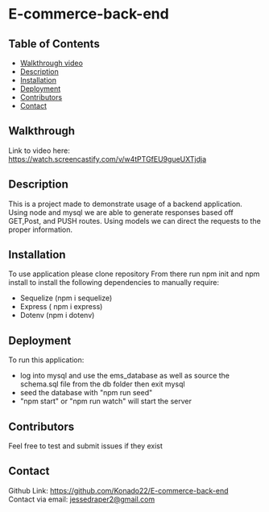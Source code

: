 # E-commerce-back-end
## Table of Contents
- [Walkthrough video](#Walkthrough)
- [Description](#Description)
- [Installation](#Installation)
- [Deployment](#Deployment)
- [Contributors](#Contributors)
- [Contact](#Contact)
## <a name=Walkthrough>Walkthrough</a>
Link to video here: https://watch.screencastify.com/v/w4tPTGfEU9gueUXTjdja
## <a name=Description> Description</a>
This is a project made to demonstrate usage of a backend application. Using node and mysql we are able to generate responses based off GET,Post, and PUSH routes. Using models we can direct the requests to the proper information. 
## <a name=Installation>Installation</a>
To use application please clone repository 
From there run npm init and npm install to install the following dependencies to manually require: <br>
- Sequelize (npm i sequelize) 
- Express ( npm i express) 
- Dotenv (npm i dotenv) 

## <a name=Deployment>Deployment</a>
To run this application:
- log into mysql and use the ems_database as well as source the schema.sql file from the db folder then exit mysql 
- seed the database with "npm run seed" 
- "npm start" or "npm run watch" will start the server
## <a name=Contributors>Contributors</a>
Feel free to test and submit issues if they exist
## <a name=Contact>Contact</a>
Github Link: https://github.com/Konado22/E-commerce-back-end <br>
Contact via email: jessedraper2@gmail.com


 